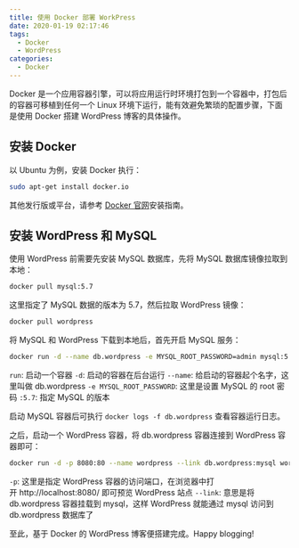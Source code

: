 ```yaml
---
title: 使用 Docker 部署 WorkPress
date: 2020-01-19 02:17:46
tags:
  - Docker
  - WordPress
categories:
  - Docker
---
```


Docker 是一个应用容器引擎，可以将应用运行时环境打包到一个容器中，打包后的容器可移植到任何一个 Linux 环境下运行，能有效避免繁琐的配置步骤，下面是使用 Docker 搭建 WordPress 博客的具体操作。

<!-- more -->

## 安装 Docker

以 Ubuntu 为例，安装 Docker 执行：
``` bash
sudo apt-get install docker.io
```
其他发行版或平台，请参考 [Docker 官网](https://docs.docker.com/)安装指南。

## 安装 WordPress 和 MySQL

使用 WordPress 前需要先安装 MySQL 数据库，先将 MySQL 数据库镜像拉取到本地：
``` bash
docker pull mysql:5.7
```

这里指定了 MySQL 数据的版本为 5.7，然后拉取 WordPress 镜像：

``` bash
docker pull wordpress
```

将 MySQL 和 WordPress 下载到本地后，首先开启 MySQL 服务：
``` bash
docker run -d --name db.wordpress -e MYSQL_ROOT_PASSWORD=admin mysql:5.7
```
`run`: 启动一个容器
`-d`: 启动的容器在后台运行
`--name`: 给启动的容器起个名字，这里叫做 db.wordpress
`-e MYSQL_ROOT_PASSWORD`: 这里是设置 MySQL 的 root 密码
`:5.7`: 指定 MySQL 的版本

启动 MySQL 容器后可执行 `docker logs -f db.wordpress` 查看容器运行日志。

之后，启动一个 WordPress 容器，将 db.wordpress 容器连接到 WordPress 容器即可：

```bash
docker run -d -p 8080:80 --name wordpress --link db.wordpress:mysql wordpress
```

`-p`: 这里是指定 WordPress 容器的访问端口，在浏览器中打开 http://localhost:8080/ 即可预览 WordPress 站点
`--link`: 意思是将 db.wordpress 容器挂载到 mysql，这样 WordPress 就能通过 mysql 访问到 db.wordpress 数据库了

至此，基于 Docker 的 WordPress 博客便搭建完成。Happy blogging!
